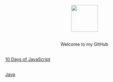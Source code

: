 <p align="center">
    <a href="https://www.hackerrank.com/viniciussdahmer">
        <img height=85 src="https://i0.wp.com/gradsingames.com/wp-content/uploads/2016/05/856771_668224053197841_1943699009_o.png?fit=2761%2C692">
    </a>
</p>

<p align="center">
    <br>
        Welcome to my GitHub
    <br>
</p>

<p align="left">
    <br>
        <a href="https://github.com/viniciussdahmer/HackerRank/tree/master/10%20Days%20of%20Javascript">
            10 Days of JavaScript
        </a>
    <br>
</p>

<p align="left">
    <br>
        <a href="https://github.com/viniciussdahmer/HackerRank/tree/master/Java">
            Java
        </a>
    <br>
</p>


